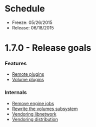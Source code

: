 # Schedule

* Freeze: 05/26/2015
* Release: 06/18/2015

# 1.7.0 - Release goals

### Features

* [Remote plugins](https://github.com/docker/docker/pull/13222)
* [Volume plugins](https://github.com/docker/docker/pull/13161)

### Internals

* [Remove engine jobs](https://github.com/docker/docker/issues/12151)
* [Rewrite the volumes subsystem](https://github.com/docker/docker/pull/13161)
* [Vendoring libnetwork](https://github.com/docker/docker/pull/13060)
* [Vendoring distribution](https://github.com/docker/docker/pull/13375)